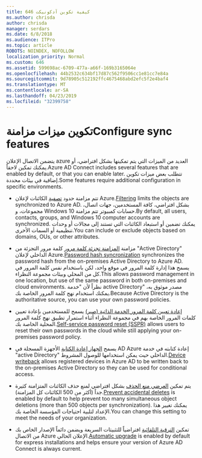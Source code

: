 ```yaml
---
title: 646 كيفية تكوين آدكونيكت
ms.author: chrisda
author: chrisda
manager: serdars
ms.date: 6/8/2018
ms.audience: ITPro
ms.topic: article
ROBOTS: NOINDEX, NOFOLLOW
localization_priority: Normal
ms.custom: 646
ms.assetid: 599698ac-6709-477a-a66f-169b3165064e
ms.openlocfilehash: 44b2532c634bf17d87c562f9506cc1e81cc7e84a
ms.sourcegitcommit: 9d78905c512192ffc4675468abd2efc5f2e4baf4
ms.translationtype: MT
ms.contentlocale: ar-SA
ms.lasthandoff: 04/23/2019
ms.locfileid: "32399758"
---
```

# <a name="configure-sync-features"></a><span data-ttu-id="affed-102">تكوين ميزات مزامنة</span><span class="sxs-lookup"><span data-stu-id="affed-102">Configure sync features</span></span>

<span data-ttu-id="affed-103">يتضمن الاتصال الإعلان azure العديد من الميزات التي يتم تمكينها بشكل افتراضي، أو يمكنك تمكين لاحقاً.</span><span class="sxs-lookup"><span data-stu-id="affed-103">Azure AD Connect includes several features that are enabled by default, or that you can enable later.</span></span> <span data-ttu-id="affed-104">تتطلب بعض ميزات تكوين إضافية في بيئات محددة.</span><span class="sxs-lookup"><span data-stu-id="affed-104">Some features require additional configuration in specific environments.</span></span>

- <span data-ttu-id="affed-105">تتم مزامنة حدود [تصفية](https://docs.microsoft.com/azure/active-directory/connect/active-directory-aadconnectsync-configure-filtering) الكائنات لإعلان Azure.</span><span class="sxs-lookup"><span data-stu-id="affed-105">[Filtering](https://docs.microsoft.com/azure/active-directory/connect/active-directory-aadconnectsync-configure-filtering) limits the objects are synchronized to Azure AD.</span></span> <span data-ttu-id="affed-106">بشكل افتراضي، كافة المستخدمين، جهات اتصال، مجموعات، و Windows 10 حسابات كمبيوتر تتم مزامنة.</span><span class="sxs-lookup"><span data-stu-id="affed-106">By default, all users, contacts, groups, and Windows 10 computer accounts are synchronized.</span></span> <span data-ttu-id="affed-107">يمكنك تضمين أو استبعاد الكائنات التي تستند إلى مجالات أو وحدات تنظيمية أو السمات الأخرى.</span><span class="sxs-lookup"><span data-stu-id="affed-107">You can include or exclude objects based on domains, OUs, or other attributes.</span></span>

- <span data-ttu-id="affed-108">مزامنة [المزامنة تجزئة كلمة مرور](https://docs.microsoft.com/azure/active-directory/connect/active-directory-aadconnectsync-implement-password-hash-synchronization) كلمة مرور التجزئة من "Active Directory" الداخلي لإعلان Azure.</span><span class="sxs-lookup"><span data-stu-id="affed-108">[Password hash syncronization](https://docs.microsoft.com/azure/active-directory/connect/active-directory-aadconnectsync-implement-password-hash-synchronization) synchronizes the password hash from the on-premises Active Directory to Azure AD.</span></span> <span data-ttu-id="affed-109">يسمح هذا إدارة كلمة المرور في موقع واحد، لكن باستخدام نفس كلمة المرور في كل من المحلي وبيئات مجموعة النظراء.</span><span class="sxs-lookup"><span data-stu-id="affed-109">This allows password management in one location, but use of the same password in both on-premises and cloud environments.</span></span> <span data-ttu-id="affed-110">نظراً لأن "خدمة active Directory" مصدر موثوق به، يمكنك استخدام نهج كلمة المرور الخاصة بك.</span><span class="sxs-lookup"><span data-stu-id="affed-110">Because Active Directory is the authoritative source, you can use your own password policies.</span></span>

- <span data-ttu-id="affed-111">[إعادة تعيين كلمة المرور الخدمة الذاتية (صبر)](https://docs.microsoft.com/azure/active-directory/authentication/quickstart-sspr) يسمح للمستخدمين بإعادة تعيين كلمات المرور الخاصة بهم في مجموعة النظراء أثناء استمرار تطبيق نهج كلمة المرور المحلية الخاصة بك.</span><span class="sxs-lookup"><span data-stu-id="affed-111">[Self-service password reset (SSPR)](https://docs.microsoft.com/azure/active-directory/authentication/quickstart-sspr) allows users to reset their own passwords in the cloud while still applying your on-premises password policy.</span></span>

- <span data-ttu-id="affed-112">يسمح [الجهاز إعادة الكتابة](https://docs.microsoft.com/azure/active-directory/connect/active-directory-aadconnect-feature-device-writeback) الأجهزة المسجلة في AD Azure إعادة كتابته في خدمة "active Directory" الداخلي حيث يمكن استخدامها للوصول المشروط.</span><span class="sxs-lookup"><span data-stu-id="affed-112">[Device writeback](https://docs.microsoft.com/azure/active-directory/connect/active-directory-aadconnect-feature-device-writeback) allows registered devices in Azure AD to be written back to the on-premises Active Directory so they can be used for conditional access.</span></span>

- <span data-ttu-id="affed-113">يتم تمكين [العرضي منع الحذف](https://docs.microsoft.com/azure/active-directory/connect/active-directory-aadconnectsync-feature-prevent-accidental-deletes) بشكل افتراضي لمنع حذف الكائنات المتزامنة كثيرة جداً (أكثر من 500 الكائنات كل المزامنة).</span><span class="sxs-lookup"><span data-stu-id="affed-113">[Prevent accidental deletes](https://docs.microsoft.com/azure/active-directory/connect/active-directory-aadconnectsync-feature-prevent-accidental-deletes) is enabled by default to help prevent too many simultaneous object deletions (more than 500 objects per synchronization).</span></span> <span data-ttu-id="affed-114">يمكنك تغيير هذا الإعداد لتلبية احتياجات المؤسسة الخاصة بك.</span><span class="sxs-lookup"><span data-stu-id="affed-114">You can change this setting to meet the needs of your organization.</span></span>

- <span data-ttu-id="affed-115">تمكين [الترقية التلقائية](https://docs.microsoft.com/azure/active-directory/connect/active-directory-aadconnect-feature-automatic-upgrade) افتراضياً للتثبيتات السريعة ويضمن دائماً الإصدار الخاص بك من الاتصال Azure الإعلان الحالي.</span><span class="sxs-lookup"><span data-stu-id="affed-115">[Automatic upgrade](https://docs.microsoft.com/azure/active-directory/connect/active-directory-aadconnect-feature-automatic-upgrade) is enabled by default for express installations and helps ensure your version of Azure AD Connect is always current.</span></span>
